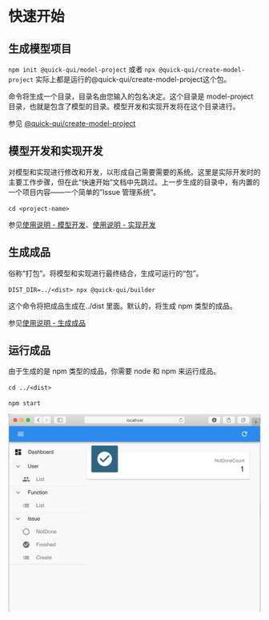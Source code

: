 
# 快速开始

## 生成模型项目

`npm init @quick-qui/model-project` 或者 `npx @quick-qui/create-model-project`
实际上都是运行的@quick-qui/create-model-project这个包。

命令将生成一个目录，目录名由您输入的包名决定。这个目录是 model-project 目录，也就是包含了模型的目录。模型开发和实现开发将在这个目录进行。

参见 [@quick-qui/create-model-project](https://github.com/quickqui/create-quick-qui)

## 模型开发和实现开发

对模型和实现进行修改和开发，以形成自己需要需要的系统。这里是实际开发时的主要工作步骤，但在此“快速开始”文档中先跳过。上一步生成的目录中，有内置的一个项目内容——一个简单的”Issue 管理系统“。

`cd <project-name>`

参见[使用说明 - 模型开发](use/model.md)、[使用说明 - 实现开发](use/impl.md)

## 生成成品

俗称“打包”。将模型和实现进行最终结合，生成可运行的“包”。

`DIST_DIR=../<dist> npx @quick-qui/builder`

这个命令将把成品生成在../dist 里面。默认的，将生成 npm 类型的成品。

参见[使用说明 - 生成成品](use/build.md)

## 运行成品

由于生成的是 npm 类型的成品，你需要 node 和 npm 来运行成品。

`cd ../<dist>`

`npm start`

![ScreenShot2020-06-01](images/ScreenShot2020-06-01.png)

